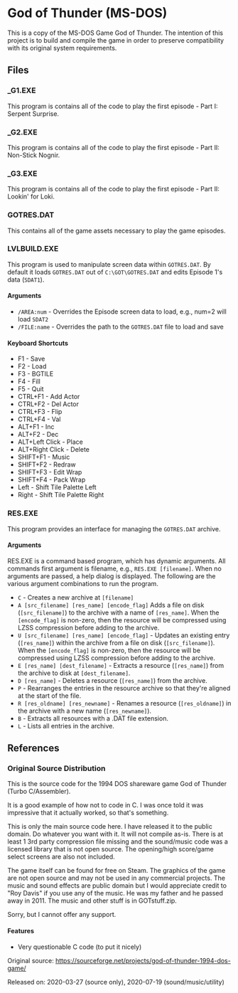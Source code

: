 # God of Thunder (MS-DOS)

This is a copy of the MS-DOS Game God of Thunder. The intention of this project is to build and compile the game in order to preserve compatibility with its original system requirements.

## Files

### _G1.EXE

This program is contains all of the code to play the first episode - Part I: Serpent Surprise.

### _G2.EXE

This program is contains all of the code to play the first episode - Part II: Non-Stick Nognir.

### _G3.EXE

This program is contains all of the code to play the first episode - Part II: Lookin' for Loki.

### GOTRES.DAT

This contains all of the game assets necessary to play the game episodes.

### LVLBUILD.EXE

This program is used to manipulate screen data within `GOTRES.DAT`. By default it loads `GOTRES.DAT` out of `C:\GOT\GOTRES.DAT` and edits Episode 1's data (`SDAT1`).

#### Arguments

* `/AREA:num` - Overrides the Episode screen data to load, e.g., num=2 will load `SDAT2`
* `/FILE:name` - Overrides the path to the `GOTRES.DAT` file to load and save

#### Keyboard Shortcuts

* F1 - Save
* F2 - Load
* F3 - BGTILE
* F4 - Fill
* F5 - Quit
* CTRL+F1 - Add Actor
* CTRL+F2 - Del Actor
* CTRL+F3 - Flip
* CTRL+F4 - Val
* ALT+F1 - Inc
* ALT+F2 - Dec
* ALT+Left Click - Place
* ALT+Right Click - Delete
* SHIFT+F1 - Music
* SHIFT+F2 - Redraw
* SHIFT+F3 - Edit Wrap
* SHIFT+F4 - Pack Wrap
* Left - Shift Tile Palette Left
* Right - Shift Tile Palette Right

### RES.EXE

This program provides an interface for managing the `GOTRES.DAT` archive.

#### Arguments

RES.EXE is a command based program, which has dynamic arguments. All commands first argument is filename, e.g., `RES.EXE [filename]`. When no arguments are passed, a help dialog is displayed. The following are the various argument combinations to run the program.

* `C` - Creates a new archive at `[filename]`
* `A [src_filename] [res_name] [encode_flag]` Adds a file on disk (`[src_filename]`) to the archive with a name of `[res_name]`. When the `[encode_flag]` is non-zero, then the resource will be compressed using LZSS compression before adding to the archive.
* `U [src_filename] [res_name] [encode_flag]` - Updates an existing entry (`[res_name]`) within the archive from a file on disk (`[src_filename]`). When the `[encode_flag]` is non-zero, then the resource will be compressed using LZSS compression before adding to the archive.
* `E [res_name] [dest_filename]` - Extracts a resource (`[res_name]`) from the archive to disk at `[dest_filename]`.
* `D [res_name]` - Deletes a resource (`[res_name]`) from the archive.
* `P` - Rearranges the entries in the resource archive so that they're aligned at the start of the file.
* `R [res_oldname] [res_newname]` - Renames a resource (`[res_oldname]`) in the archive with a new name (`[res_newname]`).
* `B` - Extracts all resources with a .DAT file extension.
* `L` - Lists all entries in the archive.

## References

### Original Source Distribution

This is the source code for the 1994 DOS shareware game God of Thunder (Turbo
C/Assembler).

It is a good example of how not to code in C. I was once told it was impressive
that it actually worked, so that's something.

This is only the main source code here. I have released it to the public
domain. Do whatever you want with it. It will not compile as-is. There is at
least 1 3rd party compression file missing and the sound/music code was a
licensed library that is not open source. The opening/high score/game select
screens are also not included.

The game itself can be found for free on Steam. The graphics of the game are
not open source and may not be used in any commercial projects. The music and
sound effects are public domain but I would appreciate credit to "Roy Davis" if
you use any of the music. He was my father and he passed away in 2011. The
music and other stuff is in GOTstuff.zip.

Sorry, but I cannot offer any support.

#### Features

* Very questionable C code (to put it nicely)

Original source: https://sourceforge.net/projects/god-of-thunder-1994-dos-game/

Released on: 2020-03-27 (source only), 2020-07-19 (sound/music/utility)
